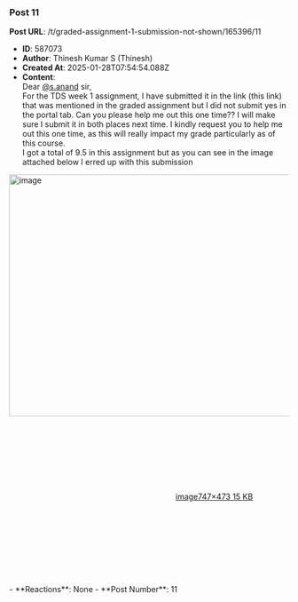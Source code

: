 ### Post 11
**Post URL**: /t/graded-assignment-1-submission-not-shown/165396/11
- **ID**: 587073
- **Author**: Thinesh Kumar S (Thinesh)
- **Created At**: 2025-01-28T07:54:54.088Z
- **Content**:  
  Dear <a class="mention" href="/u/s.anand">@s.anand</a> sir,<br>
For the TDS week 1 assignment, I have submitted it in the link (this link) that was mentioned in the graded assignment but I did not submit yes in the portal tab. Can you please help me out this one time??
I will make sure I submit it in both places next time.
I kindly request you to help me out this one time, as this will really impact my grade particularly as of this course.<br>
I got a total of 9.5 in this assignment but as you can see in the image attached below I erred up with this submission<br>
<div class="lightbox-wrapper"><a class="lightbox" href="https://europe1.discourse-cdn.com/flex013/uploads/iitm/original/3X/0/6/06e671d604773ce8d8708608a4ec889ac8d28621.png" data-download-href="/uploads/short-url/Z2AAWl6K2WMrUgBsI1v8f98mVb.png?dl=1" title="image" rel="noopener nofollow ugc"><img src="https://europe1.discourse-cdn.com/flex013/uploads/iitm/optimized/3X/0/6/06e671d604773ce8d8708608a4ec889ac8d28621_2_690x436.png" alt="image" data-base62-sha1="Z2AAWl6K2WMrUgBsI1v8f98mVb" width="690" height="436" srcset="https://europe1.discourse-cdn.com/flex013/uploads/iitm/optimized/3X/0/6/06e671d604773ce8d8708608a4ec889ac8d28621_2_690x436.png, https://europe1.discourse-cdn.com/flex013/uploads/iitm/original/3X/0/6/06e671d604773ce8d8708608a4ec889ac8d28621.png 1.5x, https://europe1.discourse-cdn.com/flex013/uploads/iitm/original/3X/0/6/06e671d604773ce8d8708608a4ec889ac8d28621.png 2x" data-dominant-color="FCFCFC"><div class="meta"><svg class="fa d-icon d-icon-far-image svg-icon" aria-hidden="true"><use href="#far-image"></use></svg><span class="filename">image</span><span class="informations">747×473 15 KB</span><svg class="fa d-icon d-icon-discourse-expand svg-icon" aria-hidden="true"><use href="#discourse-expand"></use></svg></div></a></div>
- **Reactions**: None
- **Post Number**: 11


